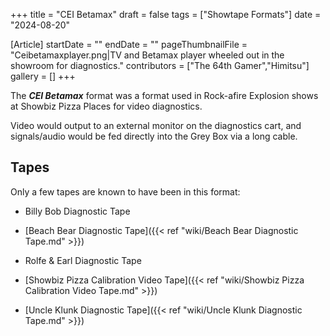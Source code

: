 +++
title = "CEI Betamax"
draft = false
tags = ["Showtape Formats"]
date = "2024-08-20"

[Article]
startDate = ""
endDate = ""
pageThumbnailFile = "Ceibetamaxplayer.png|TV and Betamax player wheeled out in the showroom for diagnostics."
contributors = ["The 64th Gamer","Himitsu"]
gallery = []
+++

The <b><i>CEI Betamax</b></i> format was a format used in Rock-afire Explosion shows at Showbiz Pizza Places for video diagnostics.

Video would output to an external monitor on the diagnostics cart, and signals/audio would be fed directly into the Grey Box via a long cable. 

<h2> Tapes </h2>
Only a few tapes are known to have been in this format:

* Billy Bob Diagnostic Tape
* [Beach Bear Diagnostic Tape]({{< ref "wiki/Beach Bear Diagnostic Tape.md" >}})
* Rolfe & Earl Diagnostic Tape

* [Showbiz Pizza Calibration Video Tape]({{< ref "wiki/Showbiz Pizza Calibration Video Tape.md" >}})
* [Uncle Klunk Diagnostic Tape]({{< ref "wiki/Uncle Klunk Diagnostic Tape.md" >}})
